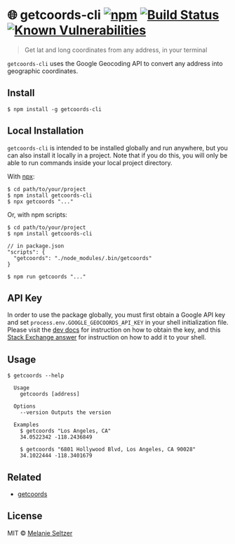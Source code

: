 # 🌐 getcoords-cli [![npm](https://img.shields.io/badge/npm-v1.0.7-blue.svg)](https://www.npmjs.com/package/getcoords-cli) [![Build Status](https://travis-ci.org/melanieseltzer/getcoords-cli.svg?branch=master)](https://travis-ci.org/melanieseltzer/getcoords-cli) [![Known Vulnerabilities](https://snyk.io/test/github/melanieseltzer/getcoords-cli/badge.svg)](https://snyk.io/test/github/melanieseltzer/getcoords-cli)

> Get lat and long coordinates from any address, in your terminal

`getcoords-cli` uses the Google Geocoding API to convert any address into geographic coordinates.

## Install

```
$ npm install -g getcoords-cli
```

## Local Installation

`getcoords-cli` is intended to be installed globally and run anywhere, but you can also install it locally in a project. Note that if you do this, you will only be able to run commands inside your local project directory.

With [npx](https://www.npmjs.com/package/npx):

```
$ cd path/to/your/project
$ npm install getcoords-cli
$ npx getcoords "..."
```

Or, with npm scripts:

```
$ cd path/to/your/project
$ npm install getcoords-cli
```

```
// in package.json
"scripts": {
  "getcoords": "./node_modules/.bin/getcoords"
}
```

```
$ npm run getcoords "..."
```

## API Key

In order to use the package globally, you must first obtain a Google API key and set `process.env.GOOGLE_GEOCOORDS_API_KEY` in your shell initialization file. Please visit the [dev docs](https://developers.google.com/maps/documentation/geocoding/start#get-a-key) for instruction on how to obtain the key, and this [Stack Exchange answer](https://unix.stackexchange.com/a/21600) for instruction on how to add it to your shell.

## Usage

```
$ getcoords --help

  Usage
    getcoords [address]

  Options
    --version Outputs the version

  Examples
    $ getcoords "Los Angeles, CA"
    34.0522342 -118.2436849

    $ getcoords "6801 Hollywood Blvd, Los Angeles, CA 90028"
    34.1022444 -118.3401679
```

## Related

- [getcoords](https://github.com/melanieseltzer/getcoords)

## License

MIT © [Melanie Seltzer](https://github.com/melanieseltzer)
